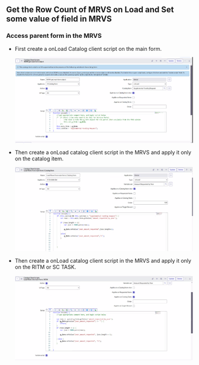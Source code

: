 ## Get the Row Count of MRVS on Load and Set some value of field in MRVS
### Access parent form in the MRVS

- First create a onLoad Catalog client script on the main form.

    ![Main form Catalog Client Script](../../images/parent%20form%20client%20script.png)

- Then create a onLoad catalog client script in the MRVS and apply it only on the catalog item.

    ![MRVS Catalog Client Script](../../images/MRVS%20Client%20script%20on%20Catalog%20Item.png)

- Then create a onLoad catalog client script in the MRVS and apply it only on the RITM or SC TASK.

    ![MRVS Catalog Client Script RITM SCTASK](../../images/MRVS%20client%20script%20on%20RITM%20or%20SCTASK,.png)

